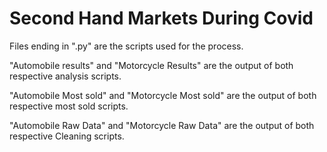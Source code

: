 # Second Hand Markets During Covid

Files ending in ".py" are the scripts used for the process.

"Automobile results" and "Motorcycle Results" are the output of both respective analysis scripts.

"Automobile Most sold" and "Motorcycle Most sold" are the output of both respective most sold scripts.

"Automobile Raw Data" and "Motorcycle Raw Data" are the output of both respective Cleaning scripts.
